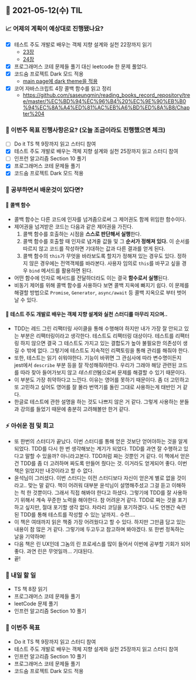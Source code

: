 ## 📆 2021-05-12(수) TIL

### 📈 어제의 계획이 예상대로 진행됐나요?
- [x] 테스트 주도 개발로 배우는 객체 지향 설계와 실천 22장까지 읽기
  - [23장](https://github.com/saseungmin/reading_books_record_repository/tree/master/%ED%85%8C%EC%8A%A4%ED%8A%B8%20%EC%A3%BC%EB%8F%84%20%EA%B0%9C%EB%B0%9C%EB%A1%9C%20%EB%B0%B0%EC%9A%B0%EB%8A%94%20%EA%B0%9D%EC%B2%B4%20%EC%A7%80%ED%96%A5%20%EC%84%A4%EA%B3%84%EC%99%80%20%EC%8B%A4%EC%B2%9C/Chapter%2023)
  - [24장](https://github.com/saseungmin/reading_books_record_repository/tree/master/%ED%85%8C%EC%8A%A4%ED%8A%B8%20%EC%A3%BC%EB%8F%84%20%EA%B0%9C%EB%B0%9C%EB%A1%9C%20%EB%B0%B0%EC%9A%B0%EB%8A%94%20%EA%B0%9D%EC%B2%B4%20%EC%A7%80%ED%96%A5%20%EC%84%A4%EA%B3%84%EC%99%80%20%EC%8B%A4%EC%B2%9C/Chapter%2024)
- [x] 프로그래머스 코테 문제들 풀기 대신 leetcode 한 문제 풀었다.
- [x] 코드숨 프로젝트 Dark 모드 적용
  - [main page에 dark theme을 적용](https://github.com/CodeSoom/ConStu/pull/188)
- [x] 코어 자바스크립트 4장 콜백 함수를 읽고 정리
  - https://github.com/saseungmin/reading_books_record_repository/tree/master/%EC%BD%94%EC%96%B4%20%EC%9E%90%EB%B0%94%EC%8A%A4%ED%81%AC%EB%A6%BD%ED%8A%B8/Chapter%204

### 🦄 이번주 목표 진행사항은요? (오늘 조금이라도 진행했으면 체크)
- [ ] Do it TS 책 9장까지 읽고 스터디 참여
- [x] 테스트 주도 개발로 배우는 객체 지향 설계와 실천 25장까지 읽고 스터디 참여
- [ ] 인프런 알고리즘 Section 10 풀기
- [x] 프로그래머스 코테 문제들 풀기
- [x] 코드숨 프로젝트 Dark 모드 적용

### 🤔 공부하면서 배운것이 있다면?

#### 🎈 콜백 함수
- 콜백 함수는 다른 코드에 인자를 넘겨줌으로써 그 제어권도 함께 위임한 함수이다.
- 제어권을 넘겨받은 코드는 다음과 같은 제어권을 가진다.
  1. 콜백 함수를 호출하는 시점을 **스스로 판단해서 실행**한다.
  2. 콜백 함수를 호출할 때 인자로 념겨줄 값들 및 그 **순서가 정해져 있다.** 이 순서를 따르지 않고 코드를 작성하면 기대하는 값과 다른 결과를 얻게 된다.
  3. 콜백 함수의 `this`가 무엇을 바라보도록 할지가 정해져 있는 경우도 있다. 정하지 않은 경우에는 전역객체를 바라본다. 사용자 임의로 `this`를 바꾸고 싶을 경우 `bind` 메서드를 활용하면 된다.
- 어떤 함수에 인자로 메서드를 전달하더라도 이는 결국 **함수로서 실행**된다.
- 비동기 제어를 위해 콜백 함수를 사용하다 보면 콜백 지옥에 빠지기 쉽다. 이 문제를 해결할 방법으로 `Promise`, `Generator`, `async/await` 등 콜백 지옥으로 부터 벗어날 수 있다.

#### 🎈 테스트 주도 개발로 배우는 객체 지향 설계와 실천 스터디를 마무리 지으며..
- TDD는 레드 그린 리팩터링 사이클을 통해 수행해야 하지만 내가 가장 잘 안되고 있는 부분은 리팩터링이라고 생각한다. 테스트도 리팩터링 대상이다. 테스트를 리팩터링 하지 않으면 결국 그 테스트도 가지고 있는 결합도가 높아 불필요한 의존성이 생길 수 밖에 없다. 그렇기에 테스트도 지속적인 리팩토링을 통해 관리를 해줘야 한다.
- 또한, 테스트는 읽기 쉬워야한다. 기능이 바뀌면 그 관심사에 따라 변수명이든지 jest에서 `describe` 부분 등을 잘 작성해줘야한다. 우리가 그래야 해당 관련된 코드를 따라 찾아 들어가보지 않고 *테스트만*봄으로써 문제를 해결할 수 있기 때문이다.
- 이 부분도 가장 취약하다고 느낀다. 이유는 영어를 못하기 때문이다. 좀 더 고민하고 또 고민하고 싶어도 영어를 잘 몰라 번역기를 돌린 그대로 사용하는게 태반인 거 같다.
- 한글로 테스트에 관한 설명을 하는 것도 나쁘지 않은 거 같다. 그렇게 사용하는 분들과 강의를 들었기 때문에 충분히 고려해볼만 한거 같다.

### ⚡ 아쉬운 점 및 회고
- 또 한번의 스터디가 끝났다. 이번 스터디를 통해 얻은 것보단 얻어야하는 것을 알게되었다. TDD를 다시 한 번 생각해보는 계기가 되었다. TDD를 과연 잘 수행하고 있다고 말할 수 있을까? 아니라고본다. TDD처럼 짜는 것뿐인 거 같다. 이 책에서 얻은건 TDD를 좀 더 고려하며 짜도록 만들어 줬다는 것. 이거라도 얻게되어 좋다. 이번 책은 읽었지만 내것이라고 할 수 없다.
- 윤석님이 그러셨다. 이번 스터디는 이전 스터디보다 자신이 얻은게 별로 없을 것이라고.. 맞는 말 같다. 책이 어려워 대부분 윤석님이 설명해주셨고 그걸 듣고 이해하는 척 한 것뿐이다. 그래서 직접 해봐야 한다고 하셨다. 그렇기에 TDD를 잘 사용하기 위해서 계속 꾸준한 노력을 해야한다. 참 어려운거 같다. TDD로 짜는 것을 포기하고 싶지만, 절대 포기할 생각 없다. 차라리 코딩을 포기하겠다. 나도 언젠간 숙련된 TDD를 통해 테스트를 작성할 수 있는 날까지.. 수련....
- 이 책은 여태까지 읽은 책중 가장 어려웠다고 할 수 있다. 하지만 그만큼 담고 있는 내용이 참 많은 거 같다. 그렇기에 두고두고 참고하며 봐야겠다. 또 한번 정독하는 날을 기약하며!
- 다음 책은 린 UX인데 그놈의 린 프로세스를 많이 들어서 이번에 공부할 기회가 되어 좋다. 과연 린은 무엇일까... 기대된다.
- 끝!

### 🚀 내일 할 일
- TS 책 8장 읽기
- 프로그래머스 코테 문제들 풀기
- leetCode 문제 풀기
- 인프런 알고리즘 Section 10 풀기

### 🎯 이번주 목표
- Do it TS 책 9장까지 읽고 스터디 참여
- 테스트 주도 개발로 배우는 객체 지향 설계와 실천 25장까지 읽고 스터디 참여
- 인프런 알고리즘 Section 10 풀기
- 프로그래머스 코테 문제들 풀기
- 코드숨 프로젝트 Dark 모드 적용

